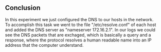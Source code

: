 ## Conclusion
In this experiment we just configured the DNS to our hosts in the network. To accomplish this task we went to the file "/etc/resolve.conf" of each host 
and added the DNS server as "nameserver 172.16.2.1". In our logs we could see the DNS packets that are exchaged, which is basically a query and a response,
where the protocol resolves a human readable name into an IP address that the computer understand.
